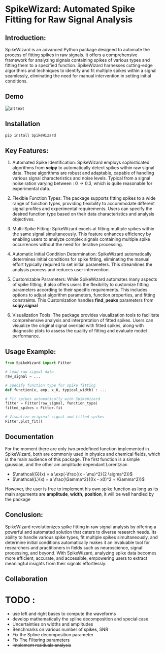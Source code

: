 # SpikeWizard: Automated Spike Fitting for Raw Signal Analysis

## Introduction:

SpikeWizard is an advanced Python package designed to automate the process of fitting spikes in raw signals. It offers a comprehensive framework for analyzing signals containing spikes of various types and fitting them to a specified function. SpikeWizard harnesses cutting-edge algorithms and techniques to identify and fit multiple spikes within a signal seamlessly, eliminating the need for manual intervention in setting initial conditions.

## Demo

![alt text](image.png)

## Installation

```bash
pip install SpikeWizard
```

## Key Features:

1. Automated Spike Identification: SpikeWizard employs sophisticated algorithms from **scipy** to automatically detect spikes within raw signal data. These algorithms are robust and adaptable, capable of handling various signal characteristics and noise levels. Typical from a signal noise ration varying between : $0 \to 0.3$, which is quite reasonable for experimental data.

2. Flexible Function Types: The package supports fitting spikes to a wide range of function types, providing flexibility to accommodate different signal profiles and experimental requirements. Users can specify the desired function type based on their data characteristics and analysis objectives.

3. Multi-Spike Fitting: SpikeWizard excels at fitting multiple spikes within the same signal simultaneously. This feature enhances efficiency by enabling users to analyze complex signals containing multiple spike occurrences without the need for iterative processing.

4. Automatic Initial Condition Determination: SpikeWizard automatically determines initial conditions for spike fitting, eliminating the manual effort typically required to set initial parameters. This streamlines the analysis process and reduces user intervention.

5. Customizable Parameters: While SpikeWizard automates many aspects of spike fitting, it also offers users the flexibility to customize fitting parameters according to their specific requirements. This includes options to adjust algorithm parameters, function properties, and fitting constraints. This Customization handles **find_peaks** parameters from **scipy.signal**

6. Visualization Tools: The package provides visualization tools to facilitate comprehensive analysis and interpretation of fitted spikes. Users can visualize the original signal overlaid with fitted spikes, along with diagnostic plots to assess the quality of fitting and evaluate model performance.

## Usage Example:

```python
from SpikeWizard import Fitter

# Load raw signal data
raw_signal = ...

# Specify function type for spike fitting
def function(x, amp, x_0, typical_width) : ...

# Fit spikes automatically with SpikeWizard
fitter = Fitter(raw_signal, function_type)
fitted_spikes = Fitter.fit

# Visualize original signal and fitted spikes
Fitter.plot_fit()
```

## Documentation

For the moment there are only two predefined function implemented in SpikeWizard, both are commonly used in physics and chemical fields, which is the main audience of this package. The first function is a simple gaussian, and the other am amplitude dependant Lorentzian.

- $\mathcal{G}(x) = a \exp(-\frac{(x - \mu)^2}{2 \sigma^2})$
- $\mathcal{L}(x) = a  \frac{\Gamma^2}{((x - x0)^2 + \Gamma^2)}$

However, the user is free to implement his own spike function as long as its main arguments are **amplitude**, **width**, **position**, it will be well handled by the package

## Conclusion:

SpikeWizard revolutionizes spike fitting in raw signal analysis by offering a powerful and automated solution that caters to diverse research needs. Its ability to handle various spike types, fit multiple spikes simultaneously, and determine initial conditions automatically makes it an invaluable tool for researchers and practitioners in fields such as neuroscience, signal processing, and beyond. With SpikeWizard, analyzing spike data becomes more efficient, accurate, and accessible, empowering users to extract meaningful insights from their signals effortlessly.

## Collaboration

# TODO :

- use left and right bases to compute the waveforms
- develop mathematically the spline decomposition and special case
- Uncertainties on widths and amplitudes
- Benchmarks on various number of spikes, SNR
- Fix the Spline decomposition parameter
- Fix The Filtering parameters
- ~~Implement residuals analysis~~
